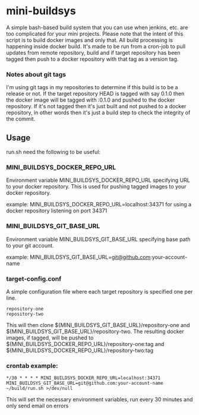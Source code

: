 # mini-buildsys
A simple bash-based build system that you can use when jenkins, etc. are too complicated for your mini projects. Please note that the intent of this script is to build docker images and only that. All build processing is happening inside docker build.
It's made to be run from a cron-job to pull updates from remote repository, build and if target repository has been tagged then push to a docker repository with that tag as a version tag.

### Notes about git tags
I'm using git tags in my repositories to determine if this build is to be a release or not. If the target repository HEAD is tagged with say 0.1.0 then the docker image will be tagged with :0.1.0 and pushed to the docker repository.  If it's not tagged then it's just built and not pushed to a docker repository, in other words then it's just a build step to check the integrity of the commit.

## Usage
run.sh need the following to be useful:

### MINI_BUILDSYS_DOCKER_REPO_URL
Environment variable MINI_BUILDSYS_DOCKER_REPO_URL specifying URL to your docker repository. This is used for pushing tagged images to your docker repository.

example: MINI_BUILDSYS_DOCKER_REPO_URL=localhost:34371 for using a docker repository listening on port 34371 

### MINI_BUILDSYS_GIT_BASE_URL
Environment variable MINI_BUILDSYS_GIT_BASE_URL specifying base path to your git account.

example: MINI_BUILDSYS_GIT_BASE_URL=git@github.com:your-account-name

### target-config.conf
A simple configuration file where each target repository is specified one per line.
```
repository-one
repository-two
```
This will then clone ${MINI_BUILDSYS_GIT_BASE_URL}/repository-one and ${MINI_BUILDSYS_GIT_BASE_URL}/repository-two.
The resulting docker images, if tagged, will be pushed to ${MINI_BUILDSYS_DOCKER_REPO_URL}/repository-one:tag and ${MINI_BUILDSYS_DOCKER_REPO_URL}/repository-two:tag

### crontab example:
```
*/30 * * * * MINI_BUILDSYS_DOCKER_REPO_URL=localhost:34371 MINI_BUILDSYS_GIT_BASE_URL=git@github.com:your-account-name ~/build/run.sh >/dev/null
```
This will set the necessary environment variables, run every 30 minutes and only send email on errors
